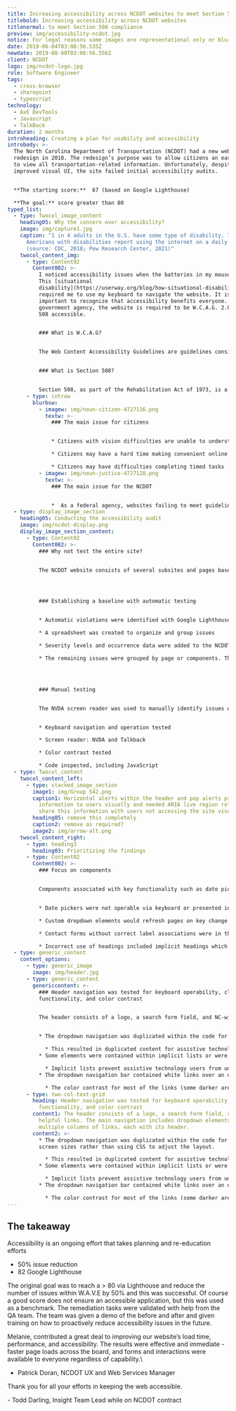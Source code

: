```yaml
---
title: Increasing accessibility across NCDOT websites to meet Section 508 compliance
titlebold: Increasing accessibility across NCDOT websites
titlenormal: to meet Section 508 compliance
preview: img/accessibility-ncdot.jpg
notice: For legal reasons some images are representational only or blurred
date: 2019-06-04T03:08:56.535Z
newdate: 2019-08-08T03:08:56.556Z
client: NCDOT
logo: img/ncdot-logo.jpg
role: Software Engineer
tags:
  - cross-browser
  - sharepoint
  - typescript
technology:
  - AxE DevTools
  - Javascript
  - TalkBack
duration: 2 months
introheading: Creating a plan for usability and accessibility
introbody: >-
  The North Carolina Department of Transportation (NCDOT) had a new website
  redesign in 2018. The redesign’s purpose was to allow citizens an easier way
  to view all transportation-related information. Unfortunately, despite an
  improved visual UI, the site failed initial accessibility audits.


  **The starting score:**  67 (based on Google Lighthouse)

  **The goal:** score greater than 80
typed_list:
  - type: Twocol_image_content
    heading05: Why the concern over accessibility?
    image: img/capture1.jpg
    caption: "1 in 4 adults in the U.S. have some type of disability. 75% of
      Americans with disabilities report using the internet on a daily basis.
      (source: CDC, 2018; Pew Research Center, 2021)"
    twocol_content_img:
      - type: Content02
        Content002: >-
          I noticed accessibility issues when the batteries in my mouse died.
          This [situational
          disability](https://userway.org/blog/how-situational-disabilities-impact-us-all)
          required me to use my keyboard to navigate the website. It is
          important to recognize that accessibility benefits everyone. As a
          government agency, the website is required to be W.C.A.G. 2.0/Section
          508 accessible.


          ### What is W.C.A.G?


          The Web Content Accessibility Guidelines are guidelines considered to be the benchmark for accessibility compliance.


          ### What is Section 508?


          Section 508, as part of the Rehabilitation Act of 1973, is a law that requires government agencies to provide access to web and non-web electronic content to people with disabilities. 
      - type: introw
        blurbsw:
          - imagew: img/noun-citizen-4727116.png
            textw: >-
              ### The main issue for citizens


              * Citizens with vision difficulties are unable to understand important safety and legal announcements

              * Citizens may have a hard time making convenient online transactions

              * Citizens may have difficulties completing timed tasks
          - imagew: img/noun-justice-4727128.png
            textw: >-
              ### The main issue for the NCDOT


              *  As a federal agency, websites failing to meet guidelines can lead to lawsuits and loss of citizen trust
  - type: display_image_section
    heading05: Conducting the accessibility audit
    image: img/ncdot-display.png
    display_image_section_content:
      - type: Content02
        Content002: >-
          ### Why not test the entire site?


          The NCDOT website consists of several subsites and pages based on templates and reusable components. Sites like this are constantly adding new content but rarely change the underlying CMS structure. By identifying a representative set of pages the audit process takes less time and is more effective.




          ### Establishing a baseline with automatic testing


          * Automatic violations were identified with Google Lighthouse, Axe DevTools chrome extension, and the W.A.V.E. (web accessibility evaluation tool) extension

          * A spreadsheet was created to organize and group issues

          * Severity levels and occurrence data were added to the NCDOT ticketing system

          * The remaining issues were grouped by page or components. They were assigned an individual severity and discussed with the web department lead




          ### Manual testing


          The NVDA screen reader was used to manually identify issues with the information hierarchy and custom elements. Web extensions were utilized for hard-to-identify issues.


          * Keyboard navigation and operation tested

          * Screen reader: NVDA and Talkback

          * Color contrast tested

          * Code inspected, including JavaScript
  - type: Twocol_content
    twocol_content_left:
      - type: stacked_image_section
        image1: img/Group 542.png
        caption1: Horizontal alerts within the header and pop alerts provided imporant
          information to users visually and needed ARIA live region roles to
          share this information with users not accessing the site visually.
        heading05: remove this completely
        caption2: remove as required?
        image2: img/arrow-alt.png
    twocol_content_right:
      - type: heading3
        heading03: Prioritizing the findings
      - type: Content02
        Content002: >-
          ### Focus on components


          Components associated with key functionality such as date pickers and dynamically populated dropdowns received prioritization. This also included custom controls which have a native alternative that is often replaced in favor of less accessible, but visually branded elements.


          * Date pickers were not operable via keyboard or presented instances of keyboard traps

          * Custom dropdown elements would refresh pages on key change when cycling through options

          * Contact forms without correct label associations were in the footer of every page

          * Incorrect use of headings included implicit headings which contained no meaning in HTML syntax and skips in heading elements which disrupt a screen reader's ability to parse content
  - type: generic_content
    content_options:
      - type: generic_image
        image: img/header.jpg
      - type: generic_content
        genericcontent: >-
          ### Header navigation was tested for keyboard operability, clarity of
          functionality, and color contrast


          The header consists of a logo, a search form field, and NC-wide helpful links. The main navigation includes dropdown elements of multiple columns of links, each with its header.


          * The dropdown navigation was duplicated within the code for multiple screen sizes rather than using CSS to adjust the layout.

            * This resulted in duplicated content for assistive technology users. Link purpose was lost and users could become confused. Additionally, the additional content acted as further navigation barriers for keyboard users.
          * Some elements were contained within implicit lists or were non-standard rather than native controls.

            * Implicit lists prevent assistive technology users from understanding information relationships. Custom elements, if improperly coded, do not allow screen reader users to activate them.
          * The dropdown navigation bar contained white links over an orange background-image

            * The color contrast for most of the links (some darker areas passed contrast) did not pass the WCAG recommendation of 4.5:1. Low-vision users would have difficulty reading the content.
      - type: two-col-text-grid
        heading: Header navigation was tested for keyboard operability, clarity of
          functionality, and color contrast
        content1: The header consists of a logo, a search form field, and NC-wide
          helpful links. The main navigation includes dropdown elements of
          multiple columns of links, each with its header.
        content2: >-
          * The dropdown navigation was duplicated within the code for multiple
          screen sizes rather than using CSS to adjust the layout.

            * This resulted in duplicated content for assistive technology users. Link purpose was lost and users could become confused. Additionally, the additional content acted as further navigation barriers for keyboard users.
          * Some elements were contained within implicit lists or were non-standard rather than native controls.

            * Implicit lists prevent assistive technology users from understanding information relationships. Custom elements, if improperly coded, do not allow screen reader users to activate them.
          * The dropdown navigation bar contained white links over an orange background-image

            * The color contrast for most of the links (some darker areas passed contrast) did not pass the WCAG recommendation of 4.5:1. Low-vision users would have difficulty reading the content.
---
```

## The takeaway

Accessibility is an ongoing effort that takes planning and re-education efforts

* 50% issue reduction
* 82 Google Lighthouse



The original goal was to reach a > 80 via Lighthouse and reduce the number of issues within W.A.V.E by 50% and this was successful. Of course a good score does not ensure an accessible application, but this was used as a benchmark. The remediation tasks were validated with help from the QA team. The team was given a demo of the before and after and given training on how to proactively reduce accessibility issues in the future.



Melanie, contributed a great deal to improving our website’s load time, performance, and accessibility. The results were effective and immediate - faster page loads across the board, and forms and interactions were available to everyone regardless of capability.\
- Patrick Doran, NCDOT UX and Web Services Manager



Thank you for all your efforts in keeping the web accessible.

\- Todd Darling, Insight Team Lead while on NCDOT contract